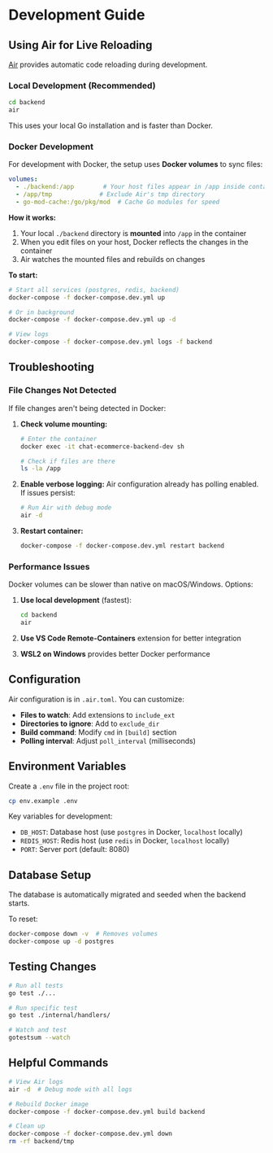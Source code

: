 # Development Guide

## Using Air for Live Reloading

[Air](https://github.com/air-verse/air) provides automatic code reloading during development.

### Local Development (Recommended)

```bash
cd backend
air
```

This uses your local Go installation and is faster than Docker.

### Docker Development

For development with Docker, the setup uses **Docker volumes** to sync files:

```yaml
volumes:
  - ./backend:/app        # Your host files appear in /app inside container
  - /app/tmp             # Exclude Air's tmp directory
  - go-mod-cache:/go/pkg/mod  # Cache Go modules for speed
```

**How it works:**
1. Your local `./backend` directory is **mounted** into `/app` in the container
2. When you edit files on your host, Docker reflects the changes in the container
3. Air watches the mounted files and rebuilds on changes

**To start:**
```bash
# Start all services (postgres, redis, backend)
docker-compose -f docker-compose.dev.yml up

# Or in background
docker-compose -f docker-compose.dev.yml up -d

# View logs
docker-compose -f docker-compose.dev.yml logs -f backend
```

## Troubleshooting

### File Changes Not Detected

If file changes aren't being detected in Docker:

1. **Check volume mounting:**
   ```bash
   # Enter the container
   docker exec -it chat-ecommerce-backend-dev sh
   
   # Check if files are there
   ls -la /app
   ```

2. **Enable verbose logging:**
   Air configuration already has polling enabled. If issues persist:
   
   ```bash
   # Run Air with debug mode
   air -d
   ```

3. **Restart container:**
   ```bash
   docker-compose -f docker-compose.dev.yml restart backend
   ```

### Performance Issues

Docker volumes can be slower than native on macOS/Windows. Options:

1. **Use local development** (fastest):
   ```bash
   cd backend
   air
   ```

2. **Use VS Code Remote-Containers** extension for better integration

3. **WSL2 on Windows** provides better Docker performance

## Configuration

Air configuration is in `.air.toml`. You can customize:

- **Files to watch**: Add extensions to `include_ext`
- **Directories to ignore**: Add to `exclude_dir`
- **Build command**: Modify `cmd` in `[build]` section
- **Polling interval**: Adjust `poll_interval` (milliseconds)

## Environment Variables

Create a `.env` file in the project root:

```bash
cp env.example .env
```

Key variables for development:
- `DB_HOST`: Database host (use `postgres` in Docker, `localhost` locally)
- `REDIS_HOST`: Redis host (use `redis` in Docker, `localhost` locally)
- `PORT`: Server port (default: 8080)

## Database Setup

The database is automatically migrated and seeded when the backend starts.

To reset:
```bash
docker-compose down -v  # Removes volumes
docker-compose up -d postgres
```

## Testing Changes

```bash
# Run all tests
go test ./...

# Run specific test
go test ./internal/handlers/

# Watch and test
gotestsum --watch
```

## Helpful Commands

```bash
# View Air logs
air -d  # Debug mode with all logs

# Rebuild Docker image
docker-compose -f docker-compose.dev.yml build backend

# Clean up
docker-compose -f docker-compose.dev.yml down
rm -rf backend/tmp
```
